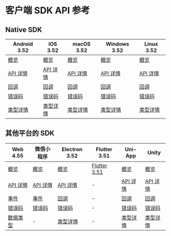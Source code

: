 # 客户端 SDK API 参考

## Native SDK

| Android 3.52 | iOS 3.52 | macOS 3.52 | Windows 3.52 | Linux 3.52 | 
| --- | --- | --- | --- | --- |
| <a href="src/70079.md" target="_target">概览</a> | [概览](src/70084.md) | [概览](src/70090.md) | [概览](src/70094.md) | [概览](src/85515.md) | 
| [API 详情](src/70080.md) | [API 详情](src/70086.md) | [API 详情](src/70092.md) | [API 详情](src/70095.md) | [API 详情](src/85516.md) | 
| [回调](src/70081.md) | [回调](src/70087.md) | [回调](src/70093.md) | [回调](src/70096.md) | [回调](src/85517.md) |
| [错误码](src/70082.md) | [错误码](src/70085.md) | [错误码](src/70091.md) | [错误码](src/70097.md) | [错误码](src/85518.md) |
| [类型详情](src/70083.md) | [类型详情](src/70088.md) | [类型详情](src/70089.md) | [类型详情](src/70098.md) | [类型详情](src/85519.md) |

## 其他平台的 SDK

| Web 4.55 | 微信小程序 | Electron 3.52 | Flutter 3.51 | Uni-App | Unity |
| --- | --- | --- | --- | --- | --- |
| [概览](src/104477.md) | [概览](src/78568.md) | [概览](src/85530.md) | [Flutter 3.51](src/131746.md) | [概览](src/126099.md) | [概览](src/191858.md) |
| [API 详情](src/104478.md) | [API 详情](src/78567.md) | [API 详情](src/85532.md) | - | [API 详情](src/126100.md) | [API 详情](src/191859.md) |
| [事件](src/104479.md) | [事件](src/78566.md) | [回调](src/85533.md) | - | [回调](src/126101.md) | [回调](src/191860.md) |
| [错误码](src/104480.md) | [错误码](src/78565.md) | [错误码](src/85534.md) | - | [错误码](src/126102.md) | [错误码](src/191861.md) |
| [数据类型](src/104481.md) | - | [类型详情](src/85535.md) | - | [类型详情](src/126145.md) | [类型详情](src/191862.md) |


